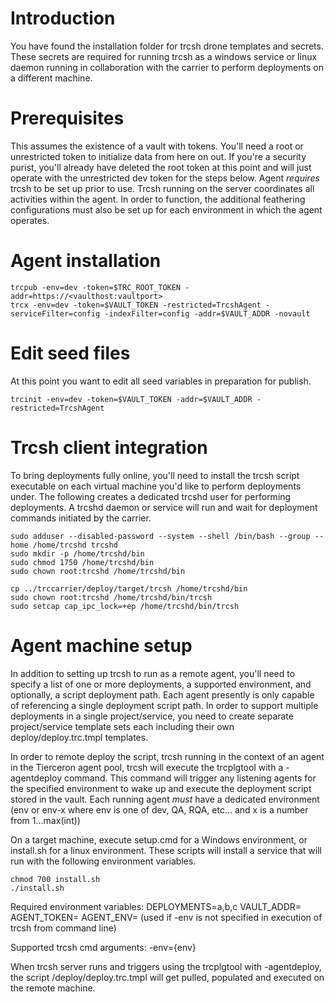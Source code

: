 # Introduction 
You have found the installation folder for trcsh drone templates and secrets.  These secrets are required for running trcsh as a windows service or linux daemon running in collaboration with the carrier to perform deployments on a different machine.

# Prerequisites
This assumes the existence of a vault with tokens.  You'll need a root or unrestricted token to initialize data from here on out.  If you're a security purist, you'll already have deleted the root token at this point and will just operate with the unrestricted dev token for the steps below.
Agent *requires* trcsh to be set up prior to use.  Trcsh running on the server coordinates all activities within the agent.  In order to function, the additional feathering configurations must also be set up for each environment in which the agent operates.

# Agent installation
```
trcpub -env=dev -token=$TRC_ROOT_TOKEN -addr=https://<vaulthost:vaultport>
trcx -env=dev -token=$VAULT_TOKEN -restricted=TrcshAgent -serviceFilter=config -indexFilter=config -addr=$VAULT_ADDR -novault

```

# Edit seed files
At this point you want to edit all seed variables in preparation for publish.

```
trcinit -env=dev -token=$VAULT_TOKEN -addr=$VAULT_ADDR -restricted=TrcshAgent
```


# Trcsh client integration
To bring deployments fully online, you'll need to install the trcsh script executable on each virtual machine you'd like to perform deployments under.  The following creates a dedicated trcshd user for performing deployments.  A trcshd daemon or service will run and wait for deployment commands initiated by the carrier.

```
sudo adduser --disabled-password --system --shell /bin/bash --group --home /home/trcshd trcshd
sudo mkdir -p /home/trcshd/bin
sudo chmod 1750 /home/trcshd/bin
sudo chown root:trcshd /home/trcshd/bin

cp ../trccarrier/deploy/target/trcsh /home/trcshd/bin
sudo chown root:trcshd /home/trcshd/bin/trcsh
sudo setcap cap_ipc_lock=+ep /home/trcshd/bin/trcsh

```


# Agent machine setup
In addition to setting up trcsh to run as a remote agent, you'll need to specify a list of one or more deployments, a supported environment, and optionally, a script deployment path.  Each agent presently is only capable of referencing a single deployment script path.  In order to support multiple deployments in a single project/service, you need to create separate project/service template sets each including their own deploy/deploy.trc.tmpl templates.


In order to remote deploy the script, trcsh running in the context of an agent in the Tierceron agent pool, trcsh will execute the trcplgtool with a -agentdeploy command.  This command will trigger any listening agents for the specified environment to wake up and execute the deployment script stored in the vault.  Each running agent *must* have a dedicated environment (env or env-x where env is one of dev, QA, RQA, etc… and x is a number from 1…max(int))


On a target machine, execute setup.cmd for a Windows environment, or install.sh for a linux environment.  These scripts will install a service that will run with the following environment variables.

```
chmod 700 install.sh
./install.sh

```

Required environment variables:
DEPLOYMENTS=a,b,c
VAULT_ADDR=
AGENT_TOKEN=
AGENT_ENV= (used if -env is not specified in execution of trcsh from command line)

Supported trcsh cmd arguments:
-env={env}

When trcsh server runs and triggers using the trcplgtool with -agentdeploy, the script <trcprojectservice>/deploy/deploy.trc.tmpl will get pulled, populated and executed on the remote machine.
